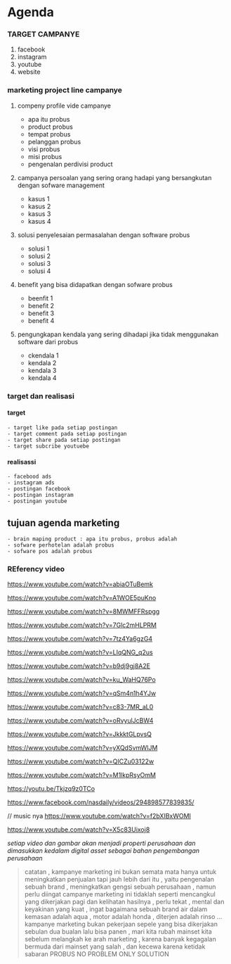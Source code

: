 # Agenda


### TARGET CAMPANYE
1. facebook
2. instagram
3. youtube
4. website

### marketing project line campanye

1. compeny profile vide campanye
    - apa itu probus 
    - product probus
    - tempat probus
    - pelanggan probus
    - visi probus
    - misi probus
    - pengenalan perdivisi product
    
2. campanya persoalan yang sering orang hadapi yang bersangkutan dengan sofware management
    - kasus 1
    - kasus 2
    - kasus 3
    - kasus 4
    
3. solusi penyelesaian permasalahan dengan software probus
    - solusi 1
    - solusi 2
    - solusi 3
    - solusi 4
    
4. benefit yang bisa didapatkan dengan sofware probus
    - beenfit 1
    - benefit 2
    - benefit 3
    - benefit 4
    
5. pengungkapan kendala yang sering dihadapi jika tidak menggunakan software dari probus
    - ckendala 1
    - kendala 2
    - kendala 3
    - kendala 4
    
### target dan realisasi

#### target
    - target like pada setiap postingan
    - target comment pada setiap postingan
    - target share pada setiap postingan
    - target subcribe youtuebe
    
#### realisassi
    - facebood ads
    - instagram ads
    - postingan facebook
    - postingan instagram
    - postingan youtube
    
    
    
## tujuan agenda marketing
    - brain maping product : apa itu probus, probus adalah
    - sofware perhotelan adalah probus
    - sofware pos adalah probus
    
    
### REferency video 


https://www.youtube.com/watch?v=abiaOTuBemk


https://www.youtube.com/watch?v=A1WOE5puKno


https://www.youtube.com/watch?v=8MWMFFRspgg

https://www.youtube.com/watch?v=7Glc2mHLPRM

https://www.youtube.com/watch?v=7tz4Ya6gzG4

https://www.youtube.com/watch?v=LIqQNG_q2us

https://www.youtube.com/watch?v=b9dj9gj8A2E

https://www.youtube.com/watch?v=ku_WaHQ76Po

https://www.youtube.com/watch?v=qSm4n1h4YJw

https://www.youtube.com/watch?v=c83-7MR_aL0

https://www.youtube.com/watch?v=oRvyulJcBW4

https://www.youtube.com/watch?v=JkkktGLpvsQ

https://www.youtube.com/watch?v=yXQdSvmWlJM

https://www.youtube.com/watch?v=QICZu03122w

https://www.youtube.com/watch?v=M1lkpRsyOmM


https://youtu.be/Tkjzq9z0TCo

https://www.facebook.com/nasdaily/videos/294898577839835/

// music nya 
https://www.youtube.com/watch?v=f2bXIBxWOMI

https://www.youtube.com/watch?v=X5c83Uixoj8
    

_setiap video dan gambar akan menjadi properti perusahaan dan dimasukkan kedalam digital asset sebagai bahan pengembangan perusahaan_
    
> catatan , kampanye marketing ini bukan semata mata hanya untuk meningkatkan penjualan tapi jauh lebih dari itu , 
> yaitu pengenalan sebuah brand , meningkatkan gengsi sebuah perusahaan , namun perlu diingat campanye marketing ini tidaklah seperti 
> mencangkul yang dikerjakan pagi dan kelihatan hasilnya , perlu tekat , mental dan keyakinan yang kuat , ingat bagaimana sebuah brand air 
> dalam kemasan adalah aqua , motor adalah honda , diterjen adalah rinso ... kampanye marketing bukan pekerjaan sepele yang bisa dikerjakan 
> sebulan dua bualan lalu bisa panen ,  mari kita rubah mainset kita sebelum melangkah ke arah marketing , karena banyak kegagalan bermuda 
> dari mainset yang salah , dan kecewa karena ketidak sabaran 
> PROBUS NO PROBLEM ONLY SOLUTION
